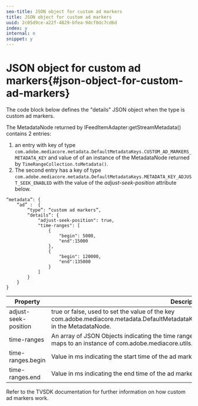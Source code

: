 ```yaml
---
seo-title: JSON object for custom ad markers
title: JSON object for custom ad markers
uuid: 2c05d9ce-a22f-4829-bfea-9dcf0dc7cd6d
index: y
internal: n
snippet: y
---
```


# JSON object for custom ad markers{#json-object-for-custom-ad-markers}

The code block below defines the "details" JSON object when the type is custom ad markers.

The MetadataNode returned by IFeedItemAdapter:getStreamMetadata() contains 2 entries:
1. an entry with key of type `com.adobe.mediacore.metadata.DefaultMetadataKeys.CUSTOM_AD_MARKERS_METADATA_KEY` and value of of an instance of the MetadataNode returned by `TimeRangeCollection.toMetadata()`.
1. The second entry has a key of type `com.adobe.mediacore.metadata.DefaultMetadataKeys.METADATA_KEY_ADJUST_SEEK_ENABLED` with the value of the *adjust-seek-position* attribute below.

```
“metadata”: {
    “ad” :  {
        “type”: “custom ad markers”,
        “details”: {
            "adjust-seek-position": true,
            "time-ranges": [
                {
                    "begin": 5000,
                    "end":15000
                },
                {
                    "begin": 120000,
                    "end":135000
                }
            ]
        }
    }
}

```

|  Property  | Description  |
|---|---|
|  adjust-seek-position  | true or false, used to set the value of the key com.adobe.mediacore.metadata.DefaultMetadataKeys.METADATA_KEY_ADJUST_SEEK_ENABLED in the MetadataNode.  |
|  time-ranges  | An array of JSON Objects indicating the time range for each ad marker. Each JSON Object entry maps to an instance of com.adobe.mediacore.utils.TimeRange.  |
|  time-ranges.begin  | Value in ms indicating the start time of the ad marker.  |
|  time-ranges.end  | Value in ms indicating the end time of the ad marker.  |

Refer to the TVSDK documentation for further information on how custom ad markers work. 
